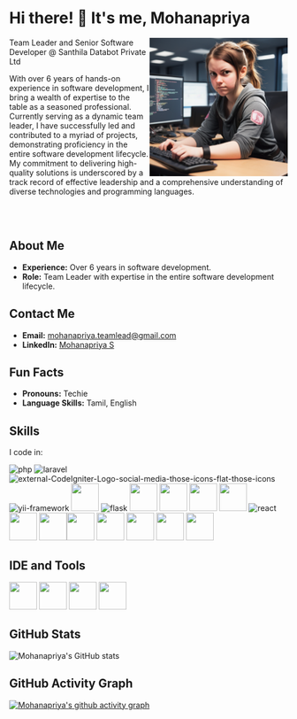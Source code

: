 # Hi there! 👋 It's me, Mohanapriya
<img align="right" width="250" height="250" src="SD.png">
Team Leader and Senior Software Developer @ Santhila Databot Private Ltd



With over 6 years of hands-on experience in software development, I bring a wealth of expertise to the table as a seasoned professional. Currently serving as a dynamic team leader, I have successfully led and contributed to a myriad of projects, demonstrating proficiency in the entire software development lifecycle. My commitment to delivering high-quality solutions is underscored by a track record of effective leadership and a comprehensive understanding of diverse technologies and programming languages.

<br/><br/>
## About Me

- **Experience:** Over 6 years in software development.
- **Role:** Team Leader with expertise in the entire software development lifecycle.
  
## Contact Me

- **Email:** mohanapriya.teamlead@gmail.com
- **LinkedIn:** [Mohanapriya S](https://www.linkedin.com/in/Mohanapriya-sk/)

## Fun Facts

- **Pronouns:** Techie
- **Language Skills:** Tamil, English

## Skills

I code in:

<img width="50" height="50" src="https://img.icons8.com/color/48/php.png" alt="php"/> <img width="50" height="50" src="https://img.icons8.com/nolan/64/laravel.png" alt="laravel"/> <img width="50" height="50" src="https://img.icons8.com/external-those-icons-flat-those-icons/24/external-CodeIgniter-Logo-social-media-those-icons-flat-those-icons.png" alt="external-CodeIgniter-Logo-social-media-those-icons-flat-those-icons"/> <img width="50" height="50" src="https://img.icons8.com/ios-filled/50/yii-framework.png" alt="yii-framework"/> <img height="50" width="50" src="https://img.icons8.com/color/48/000000/python.png" /> <img width="50" height="50" src="https://img.icons8.com/nolan/64/flask.png" alt="flask"/> <img height="50" width="50" src="https://img.icons8.com/color/48/000000/c-programming.png" /> <img height="50" width="50" src="https://img.icons8.com/color/48/000000/c-plus-plus-logo.png" /> <img height="50" width="50" src="https://img.icons8.com/color/48/000000/html-5.png" /> <img height="50" width="50" src="https://img.icons8.com/color/48/000000/css3.png" /> <img width="50" height="50" src="https://img.icons8.com/plasticine/100/react.png" alt="react"/> <img height="50" width="50" src="https://img.icons8.com/color/48/000000/bootstrap.png" /> <img height="50" width="50" src="https://img.icons8.com/color/48/000000/javascript.png"/><img height="50" width="50" src="https://img.icons8.com/color/48/000000/tensorflow.png"/> <img height="50" width="50" src="https://img.icons8.com/color/48/null/mysql-logo.png"/> <img height="50" width="50" src="https://img.icons8.com/color/48/null/mongodb.png"/> <img height="50" width="50" src="https://img.icons8.com/color/48/null/nodejs.png"/> <img height="50" width="50" src="https://img.icons8.com/color/48/null/graphql.png"/>

## IDE and Tools

<img height="50" width="50" src="https://img.icons8.com/color/48/000000/visual-studio-code-2019.png"/> <img height="50" width="50" src="https://img.icons8.com/color/48/000000/pycharm.png"/> <img height="50" width="50" src="https://img.icons8.com/color/50/000000/git.png"/> <img height="50" width="50" src="https://img.icons8.com/dusk/64/000000/anaconda.png"/>

## GitHub Stats

![Mohanapriya's GitHub stats](https://github-readme-stats.vercel.app/api?username=Mohanapriya-sk&theme=dark&show_icons=true&&hide=issues,contribs)


## GitHub Activity Graph

[![Mohanapriya's github activity graph](https://github-readme-activity-graph.vercel.app/graph?username=Mohanapriya-sk&bg_color=080808&color=fafafa&line=ea99e5&point=f3f2f2&area=true&hide_border=true)](https://github.com/ashutosh00710/github-readme-activity-graph)

